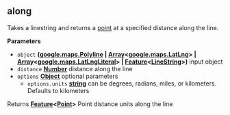 <!-- Generated by documentation.js. Update this documentation by updating the source code. -->

## along

Takes a linestring and returns a [point](http://geojson.org/geojson-spec.html#point) at a specified distance along the line.

**Parameters**

-   `object` **([google.maps.Polyline](https://github.com/amenadiel/google-maps-documentation/blob/master/docs/Polyline.md) \| [Array](https://developer.mozilla.org/en-US/docs/Web/JavaScript/Reference/Global_Objects/Array)&lt;[google.maps.LatLng](https://github.com/amenadiel/google-maps-documentation/blob/master/docs/LatLng.md)> | [Array](https://developer.mozilla.org/en-US/docs/Web/JavaScript/Reference/Global_Objects/Array)&lt;[google.maps.LatLngLiteral](https://github.com/amenadiel/google-maps-documentation/blob/master/docs/LatLngLiteral.md)> | [Feature](http://geojson.org/geojson-spec.html#feature-objects)&lt;[LineString](http://geojson.org/geojson-spec.html#linestring)>)** input object
-   `distance` **[Number](https://developer.mozilla.org/en-US/docs/Web/JavaScript/Reference/Global_Objects/Number)** distance along the line
-   `options` **[Object](https://developer.mozilla.org/en-US/docs/Web/JavaScript/Reference/Global_Objects/Object)** optional parameters
    -   `options.units` **[string](https://developer.mozilla.org/en-US/docs/Web/JavaScript/Reference/Global_Objects/String)** can be degrees, radians, miles, or kilometers. Defaults to kilometers

Returns **[Feature](http://geojson.org/geojson-spec.html#feature-objects)&lt;[Point](http://geojson.org/geojson-spec.html#point)>** Point distance units along the line
